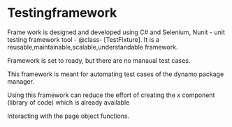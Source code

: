 # Testingframework

Frame work is designed and developed using C# and Selenium, Nunit - unit testing framework tool - @class- [TestFixture].
It is a reusable,maintainable,scalable,understandable framework.

Framework is set to ready, but there are no manaual test cases.

This framework is meant for automating test cases of the dynamo package manager.


Using this framework can reduce the effort of creating the x component (library of code) which is already available

Interacting with the page object functions.